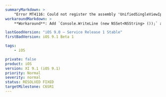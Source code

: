 ```yaml
---
summaryMarkdown: >
    "Error MT4116: Could not register the assembly 'UnifiedSingleViewIphone1': System.NotSupportedException: Operation is not supported." when attempting to build apps for device that use `IRPPreviewViewControllerDelegate` or `RPPreviewViewControllerDelegate`.
workaroundMarkdown: >
    **Workaround**: Add `Console.WriteLine (new NSSet<NSString> ());` anywhere in the application. This will prevent the `NSSet<NSString>` type from being linked away.

lastGoodVersion: "iOS 9.0 – Service Release 1 Stable"
firstBadVersion: iOS 9.1 Beta 1

tags:
    - iOS

private: false
product: iOS
version: XI 9.1 (iOS 9.1)
priority: Normal
severity: normal
status: RESOLVED FIXED
targetMilestone: C6SR1
---
```

